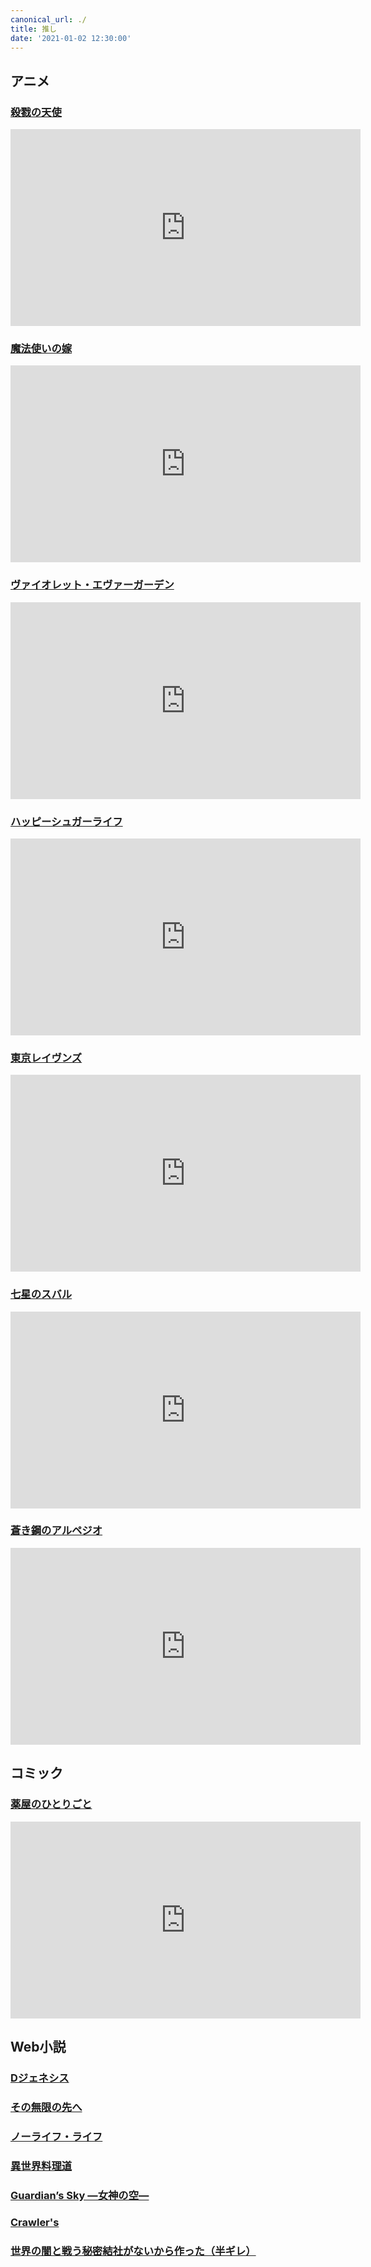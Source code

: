 ```yaml
---
canonical_url: ./
title: 推し
date: '2021-01-02 12:30:00'
---
```


## アニメ
### <a href="http://satsuriku.com/" target="_blank">殺戮の天使</a>

<div class="youtube">
  <iframe width="560" height="315" src="https://www.youtube.com/embed/vSi7NGZQ-IA?rel=0" frameborder="0" allow="accelerometer; autoplay; clipboard-write; encrypted-media; gyroscope; picture-in-picture" allowfullscreen></iframe>
</div>

### <a href="http://mahoyome.jp/" target="_blank">魔法使いの嫁</a>

<div class="youtube">
  <iframe width="560" height="315" src="https://www.youtube.com/embed/yufqwX8AwDg?rel=0" frameborder="0" allow="accelerometer; autoplay; clipboard-write; encrypted-media; gyroscope; picture-in-picture" allowfullscreen></iframe>
</div>

### <a href="http://violet-evergarden.jp/" target="_blank">ヴァイオレット・エヴァーガーデン</a>

<div class="youtube">
  <iframe width="560" height="315" src="https://www.youtube.com/embed/BcgxyvX1rVU?rel=0" frameborder="0" allow="accelerometer; autoplay; clipboard-write; encrypted-media; gyroscope; picture-in-picture" allowfullscreen></iframe>
</div>

### <a href="https://happysugarlife.tv/" target="_blank">ハッピーシュガーライフ</a>

<div class="youtube">
  <iframe width="560" height="315" src="https://www.youtube.com/embed/fOLR53jhgfs?rel=0" frameborder="0" allow="accelerometer; autoplay; clipboard-write; encrypted-media; gyroscope; picture-in-picture" allowfullscreen></iframe>
</div>


### <a href="https://www.tokyo-ravens.com/" target="_blank">東京レイヴンズ</a>

<div class="youtube">
  <iframe width="560" height="315" src="https://www.youtube.com/embed/ZvGjPkMsCq8?rel=0" frameborder="0" allow="accelerometer; autoplay; clipboard-write; encrypted-media; gyroscope; picture-in-picture" allowfullscreen></iframe>
</div>


### <a href="https://www.tbs.co.jp/anime/subaru/" target="_blank">七星のスバル</a>

<div class="youtube">
  <iframe width="560" height="315" src="https://www.youtube.com/embed/iGSxDkqwWOk?rel=0" frameborder="0" allow="accelerometer; autoplay; clipboard-write; encrypted-media; gyroscope; picture-in-picture" allowfullscreen></iframe>
</div>

### <a href="http://aokihagane.com/" target="_blank">蒼き鋼のアルペジオ</a>

<div class="youtube">
  <iframe width="560" height="315" src="https://www.youtube.com/embed/?playlist=vA2QOujuc_0,30GHXmIyWJk&rel=0" frameborder="0" allow="accelerometer; autoplay; clipboard-write; encrypted-media; gyroscope; picture-in-picture" allowfullscreen></iframe>
</div>


## コミック
### <a href="https://magazine.jp.square-enix.com/biggangan/introduction/kusuriya/" target="_blank">薬屋のひとりごと</a>

<div class="youtube">
  <iframe width="560" height="315" src="https://www.youtube.com/embed/Flk-UZNmAL4?rel=0" frameborder="0" allow="accelerometer; autoplay; clipboard-write; encrypted-media; gyroscope; picture-in-picture" allowfullscreen></iframe>
</div>



## Web小説
### <a href="https://ncode.syosetu.com/n7945fn/" target="_blank">Dジェネシス</a>

### <a href="https://ncode.syosetu.com/n6811ck/" target="_blank">その無限の先へ</a>

### <a href="https://ncode.syosetu.com/n8390n/" target="_blank">ノーライフ・ライフ</a>

### <a href="https://ncode.syosetu.com/n3125cg/" target="_blank">異世界料理道</a>

### <a href="https://ncode.syosetu.com/n8719eb/" target="_blank">Guardian’s Sky ―女神の空―</a>

### <a href="https://ncode.syosetu.com/n5472cu/" target="_blank">Crawler's</a>

### <a href="https://ncode.syosetu.com/n1435ev/" target="_blank">世界の闇と戦う秘密結社がないから作った（半ギレ）</a>
